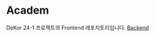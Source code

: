 # Academ
DeKor 24-1 프로젝트의 Frontend 레포지토리입니다.
[Backend](https://github.com/DevKor-github/Devkor_team_D_backend)
